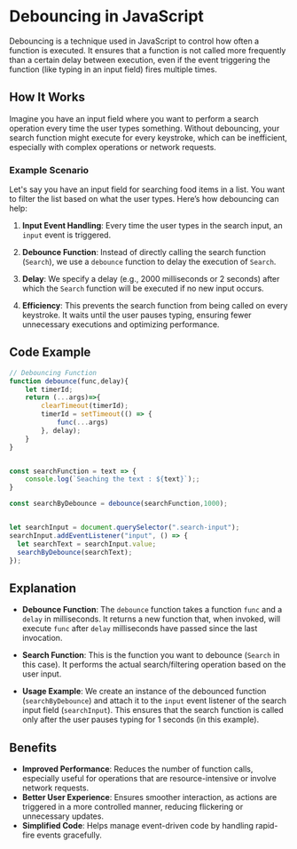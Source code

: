 # Debouncing in JavaScript

Debouncing is a technique used in JavaScript to control how often a function is executed. It ensures that a function is not called more frequently than a certain delay between execution, even if the event triggering the function (like typing in an input field) fires multiple times.

## How It Works

Imagine you have an input field where you want to perform a search operation every time the user types something. Without debouncing, your search function might execute for every keystroke, which can be inefficient, especially with complex operations or network requests.

### Example Scenario

Let's say you have an input field for searching food items in a list. You want to filter the list based on what the user types. Here’s how debouncing can help:

1. **Input Event Handling**: Every time the user types in the search input, an `input` event is triggered.

2. **Debounce Function**: Instead of directly calling the search function (`Search`), we use a `debounce` function to delay the execution of `Search`.

3. **Delay**: We specify a delay (e.g., 2000 milliseconds or 2 seconds) after which the `Search` function will be executed if no new input occurs.

4. **Efficiency**: This prevents the search function from being called on every keystroke. It waits until the user pauses typing, ensuring fewer unnecessary executions and optimizing performance.

## Code Example

```javascript
// Debouncing Function
function debounce(func,delay){
    let timerId;
    return (...args)=>{
        clearTimeout(timerId);
        timerId = setTimeout(() => {
            func(...args)
        }, delay);
    }
}


const searchFunction = text => {
    console.log(`Seaching the text : ${text}`);;
}

const searchByDebounce = debounce(searchFunction,1000);


let searchInput = document.querySelector(".search-input");
searchInput.addEventListener("input", () => {
  let searchText = searchInput.value;
  searchByDebounce(searchText);
});
```

## Explanation

- **Debounce Function**: The `debounce` function takes a function `func` and a `delay` in milliseconds. It returns a new function that, when invoked, will execute `func` after `delay` milliseconds have passed since the last invocation.

- **Search Function**: This is the function you want to debounce (`Search` in this case). It performs the actual search/filtering operation based on the user input.

- **Usage Example**: We create an instance of the debounced function (`searchByDebounce`) and attach it to the `input` event listener of the search input field (`searchInput`). This ensures that the search function is called only after the user pauses typing for 1 seconds (in this example).

## Benefits

- **Improved Performance**: Reduces the number of function calls, especially useful for operations that are resource-intensive or involve network requests.
- **Better User Experience**: Ensures smoother interaction, as actions are triggered in a more controlled manner, reducing flickering or unnecessary updates.
- **Simplified Code**: Helps manage event-driven code by handling rapid-fire events gracefully.

